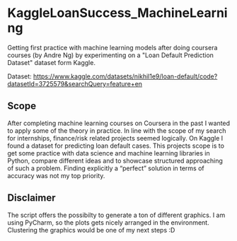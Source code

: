 # KaggleLoanSuccess_MachineLearning
Getting first practice with machine learning models after doing coursera courses (by Andre Ng) by experimenting on a "Loan Default Prediction Dataset" dataset form Kaggle. 

Dataset: https://www.kaggle.com/datasets/nikhil1e9/loan-default/code?datasetId=3725579&searchQuery=feature+en

## Scope
After completing machine learning courses on Coursera in the past I wanted to apply some of the theory in practice. In line with the scope of my search for internships, finance/risk related projects seemed logically. On Kaggle I found a dataset for predicting loan default cases. This projects scope is to get some practice with data science and machine learning libraries in Python, compare different ideas and to showcase structured approaching of such a problem. Finding explicitly a “perfect” solution in terms of accuracy was not my top priority.


## Disclaimer
The script offers the possibilty to generate a ton of different graphics. I am using PyCharm, so the plots gets nicely arranged in the environment. Clustering the graphics would be one of my next steps :D
